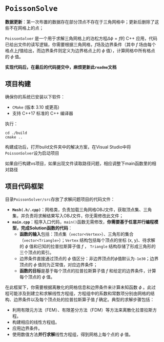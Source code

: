 # `PoissonSolve`

**数据更新**：第一次布置的数据存在部分顶点不存在于三角网格中；更新后删除了这些不在网格上的点；



`PoissonSolver` 是一个用于求解三角网格上的泊松方程$\Delta \phi = f$的 C++ 应用，代码已给出文件的读写逻辑，你需要根据三角网格，$f$场及边界条件（其中 $f$ 场由每个格点上$f$值给出，而边界条件则定义为边界格点上的 $\phi$ 值），计算网格中所有格点的 $\phi$ 值。

**实现代码后，在最后的代码提交中，麻烦更新此`readme`文档**



## 项目构建

确保你的系统已安装以下软件：

- `CMake` (版本 3.10 或更高)
- 支持 C++17 标准的 C++ 编译器

执行：

```
cd ./build
cmake ..
```

构建成功后，打开build文件夹中的解决方案，在Visual Studio中将`PoissonSolver`设为启动项目



如果自行构建vs项目，如果出现文件读取路径问题，相应调整下main函数里的相对路径



## 项目代码框架

目录`PoissonSolver/src`存放了求解问题项目的代码文件：

- **`Mesh(.h/.cpp)`**：网格类，负责加载三角网格OBJ文件，获取顶点集、三角集，并负责将求解结果写入OBJ文件，你无需修改此文件；
- **`main.cpp`**：程序入口代码，`main()`函数无需修改，**你需要基于任意并行编程模型，完成Solution函数的代码**：
  - **函数的输入**包括：顶点集（`vector<Vertex>`）、三角形的集合（`vector<Triangle>`）；`Vertex` 结构包括每个顶点的坐标 (x, y)、待求解的 $\phi$ 值和已知的拉普拉斯算子值 $f$ ， `Triangle` 结构存储了形成三角形的三个顶点的索引。
  - 边界条件直接通过顶点的 $\phi$ 值区分：非边界顶点的$\phi$值默认为`-1e30`；边界顶点的 $\phi$ 值则为正常值，对应边界条件；
  - **函数的目标**是基于每个顶点的拉普拉斯算子值 $f$ 和给定的边界条件，计算每个顶点的 $\phi$ 值。



在此框架下，你需要根据离散化的网格信息和边界条件来计算未知函数 $\phi$ 。此过程可能涉及到建立和求解线性方程组，方程组中的系数和常数项分别由网格的结构、边界条件以及每个顶点处的拉普拉斯算子值 $f$ 确定。典型的求解步骤包括：

- 利用有限元方法（FEM）、有限差分方法（FDM）等方法来离散化拉普拉斯方程。
- 构建相应的线性方程组。
- 应用边界条件。
- 使用数值方法**并行求解**线性方程组，得到网格上每个点的 $\phi$ 值。